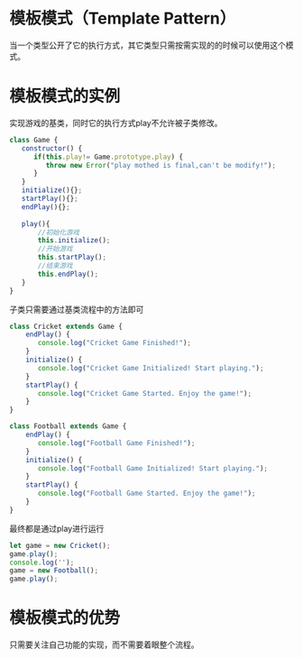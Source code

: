# 模板模式（Template Pattern）
当一个类型公开了它的执行方式，其它类型只需按需实现的的时候可以使用这个模式。

# 模板模式的实例
实现游戏的基类，同时它的执行方式play不允许被子类修改。
```js
class Game {
   constructor() {
      if(this.play!= Game.prototype.play) {
         throw new Error("play mothed is final,can't be modify!");
      }
   }
   initialize(){};
   startPlay(){};
   endPlay(){};
  
   play(){
       //初始化游戏
       this.initialize();
       //开始游戏
       this.startPlay();
       //结束游戏
       this.endPlay();
   }
}
```
子类只需要通过基类流程中的方法即可
```js
class Cricket extends Game {
    endPlay() {
       console.log("Cricket Game Finished!");
    }
    initialize() {
       console.log("Cricket Game Initialized! Start playing.");
    }
    startPlay() {
       console.log("Cricket Game Started. Enjoy the game!");
    }
}

class Football extends Game {
    endPlay() {
       console.log("Football Game Finished!");
    }
    initialize() {
       console.log("Football Game Initialized! Start playing.");
    }
    startPlay() {
       console.log("Football Game Started. Enjoy the game!");
    }
}
```
最终都是通过play进行运行
```js
let game = new Cricket();
game.play();
console.log('');
game = new Football();
game.play();      
```
# 模板模式的优势
只需要关注自己功能的实现，而不需要着眼整个流程。